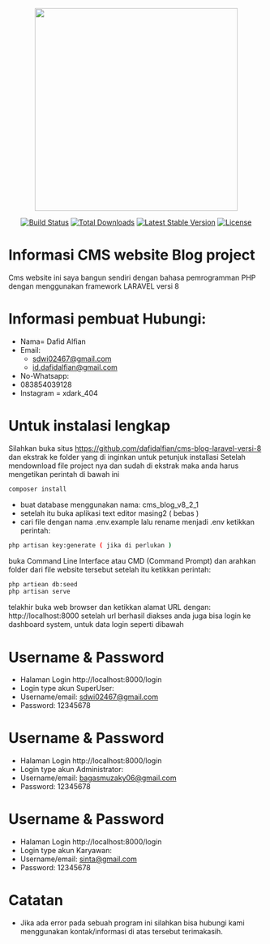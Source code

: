 <p align="center"><a href="https://laravel.com" target="_blank"><img src="https://raw.githubusercontent.com/laravel/art/master/logo-lockup/5%20SVG/2%20CMYK/1%20Full%20Color/laravel-logolockup-cmyk-red.svg" width="400"></a></p>

<p align="center">
<a href="https://travis-ci.org/laravel/framework"><img src="https://travis-ci.org/laravel/framework.svg" alt="Build Status"></a>
<a href="https://packagist.org/packages/laravel/framework"><img src="https://poser.pugx.org/laravel/framework/d/total.svg" alt="Total Downloads"></a>
<a href="https://packagist.org/packages/laravel/framework"><img src="https://poser.pugx.org/laravel/framework/v/stable.svg" alt="Latest Stable Version"></a>
<a href="https://packagist.org/packages/laravel/framework"><img src="https://poser.pugx.org/laravel/framework/license.svg" alt="License"></a>
</p>

# Informasi CMS website Blog project
Cms website ini saya bangun sendiri dengan bahasa pemrogramman PHP dengan menggunakan framework LARAVEL versi 8



# Informasi pembuat Hubungi:
- Nama= Dafid Alfian
- Email:
    * sdwi02467@gmail.com
    * id.dafidalfian@gmail.com
- No-Whatsapp:
- 083854039128
- Instagram = xdark_404

# Untuk instalasi lengkap 
Silahkan buka situs https://github.com/dafidalfian/cms-blog-laravel-versi-8
dan ekstrak ke folder yang di inginkan untuk petunjuk installasi
Setelah mendownload file project nya dan sudah di ekstrak maka anda harus mengetikan perintah di bawah ini
```bash
composer install
``` 
- buat database menggunakan nama: cms_blog_v8_2_1
- setelah itu buka aplikasi text editor masing2 ( bebas )
- cari file dengan nama .env.example lalu rename menjadi .env
ketikkan perintah:
```bash
php artisan key:generate ( jika di perlukan )
```
buka Command Line Interface atau CMD (Command Prompt) dan arahkan folder dari file website tersebut
setelah itu ketikkan perintah:
```bash
php artiean db:seed
php artisan serve
```
telakhir buka web browser dan ketikkan alamat URL dengan: http://localhost:8000
setelah url berhasil diakses anda juga bisa login ke dashboard system, untuk data login seperti dibawah

# Username & Password
- Halaman Login http://localhost:8000/login
- Login type akun SuperUser:
- Username/email: sdwi02467@gmail.com
- Password: 12345678

# Username & Password
- Halaman Login http://localhost:8000/login
- Login type akun Administrator:
- Username/email: bagasmuzaky06@gmail.com
- Password: 12345678

# Username & Password
- Halaman Login http://localhost:8000/login
- Login type akun Karyawan:
- Username/email: sinta@gmail.com
- Password: 12345678

# Catatan
- Jika ada error pada sebuah program ini silahkan bisa hubungi kami menggunakan kontak/informasi di atas tersebut terimakasih.